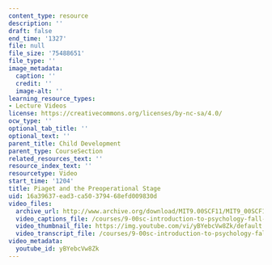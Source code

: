 ```yaml
---
content_type: resource
description: ''
draft: false
end_time: '1327'
file: null
file_size: '75488651'
file_type: ''
image_metadata:
  caption: ''
  credit: ''
  image-alt: ''
learning_resource_types:
- Lecture Videos
license: https://creativecommons.org/licenses/by-nc-sa/4.0/
ocw_type: ''
optional_tab_title: ''
optional_text: ''
parent_title: Child Development
parent_type: CourseSection
related_resources_text: ''
resource_index_text: ''
resourcetype: Video
start_time: '1204'
title: Piaget and the Preoperational Stage
uid: 16a39637-ead3-ca50-3794-68efd009830d
video_files:
  archive_url: http://www.archive.org/download/MIT9.00SCF11/MIT9_00SCF11_lec17_300k.mp4
  video_captions_file: /courses/9-00sc-introduction-to-psychology-fall-2011/8b88a0c4dd4454d0be8d4f2e84a789b6_yBYebcVw8Zk.vtt
  video_thumbnail_file: https://img.youtube.com/vi/yBYebcVw8Zk/default.jpg
  video_transcript_file: /courses/9-00sc-introduction-to-psychology-fall-2011/effd35d0179db30628809b9cc96c3950_yBYebcVw8Zk.pdf
video_metadata:
  youtube_id: yBYebcVw8Zk
---
```

